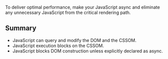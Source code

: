 To deliver optimal performance, make your JavaScript async and eliminate any unnecessary JavaScript from the critical rendering path.

## Summary
- JavaScript can query and modify the DOM and the CSSOM.
- JavaScript execution blocks on the CSSOM.
- JavaScript blocks DOM construction unless explicitly declared as async.